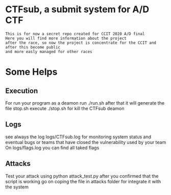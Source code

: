 
# CTFsub, a submit system for A/D CTF


```
This is for now a secret repo created for CCIT 2020 A/D final
Here you will find more information about the project 
after the race, so now the project is concentrate for the CCIT and after this become public
and more easly managed for other races
```



# Some Helps
## Execution
For run your program as a deamon run ./run.sh
after that it will generate the file stop.sh
execute ./stop.sh for kill the CTFsub deamon

## Logs
see always the log logs/CTFsub.log for monitoring
system status and eventual bugs or teams that have
closed the vulnerability used by your team
On logs/flags.log you can find all taked flags

## Attacks
Test your attack using python attack_test.py
after you confirmed that the script is working
go on coping the file in attacks folder
for integrate it with the system



